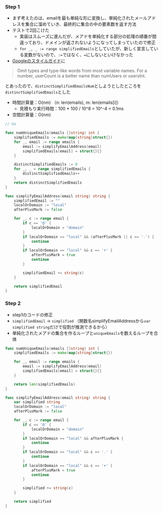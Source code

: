 ### Step 1
- まず考えたのは、emailを最も単純な形に変換し、単純化されたメールアドレスを集合に溜めていき、最終的に集合の中の要素数を返す方法
- テストで2回こけた
  - 実装はスムーズに進んだが、メアドを単純化する部分の処理の順番が間違っており、ドメインが返されないようになってしまっていたので修正
  - `for _, _ := range simplifiedEmails`としていたが、新しく宣言している変数がないので、`:=`ではなく、`=`にしないといけなかった
- [Googleのスタイルガイド](https://google.github.io/styleguide/go/decisions)に
> Omit types and type-like words from most variable names.
For a number, userCount is a better name than numUsers or usersInt.

とあったので、`distinctSimplifiedEmailsNum`としようとしたところを`distinctSimplifiedEmails`とした
- 時間計算量：O(nm) （n: len(emails), m: len(emails[i]）
  - 見積もり実行時間：100 * 100 / 10^8 = 10^-4 = 0.1ms
- 空間計算量：O(nm)

```Go
// Go

func numUniqueEmails(emails []string) int {
	simplifiedEmails := make(map[string]struct{})
	for _, email := range emails {
		email := simplifyEmailAddress(email)
		simplifiedEmails[email] = struct{}{}
	}

	distinctSimplifiedEmails := 0
	for _, _ = range simplifiedEmails {
		distinctSimplifiedEmails++
	}
	return distinctSimplifiedEmails
}

func simplifyEmailAddress(email string) string {
	simplifiedEmail := ""
	localOrDomain := "local"
	afterPlusMark := false

	for _, c := range email {
		if c == '@' {
			localOrDomain = "domain"
		}
		if localOrDomain == "local" && (afterPlusMark || c == '.') {
			continue
		}
		if localOrDomain == "local" && c == '+' {
			afterPlusMark = true
			continue
		}

		simplifiedEmail += string(c)
	}

	return simplifiedEmail
}
```

### Step 2
- step1のコードの修正
- `simplifiedEmail` -> `simplified` （関数名simplifyEmailAddressから`var simplified string`だけで役割が推測できるから）
- 単純化されたメアドの集合を作るループと`uniqueEmails`を数えるループを合体

```Go
func numUniqueEmails(emails []string) int {
	simplifiedEmails := make(map[string]struct{})

	for _, email := range emails {
		email := simplifyEmailAddress(email)
		simplifiedEmails[email] = struct{}{}
	}

	return len(simplifiedEmails)
}

func simplifyEmailAddress(email string) string {
	var simplified string
	localOrDomain := "local"
	afterPlusMark := false

	for _, c := range email {
		if c == '@' {
			localOrDomain = "domain"
		}
		if localOrDomain == "local" && afterPlusMark {
			continue
		}
		if localOrDomain == "local" && c == '.' {
			continue
		}
		if localOrDomain == "local" && c == '+' {
			afterPlusMark = true
			continue
		}

		simplified += string(c)
	}

	return simplified
}
```

